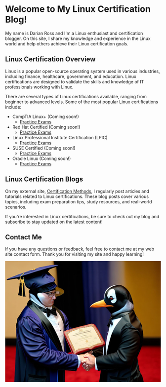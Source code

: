 <link rel="stylesheet" type="text/css" href="style.css">

# Welcome to My Linux Certification Blog!

My name is Darian Ross and I'm a Linux enthusiast and certification blogger. On this site, I share my knowledge and experience in the Linux world and help others achieve their Linux certification goals.

## Linux Certification Overview

Linux is a popular open-source operating system used in various industries, including finance, healthcare, government, and education. Linux certifications are designed to validate the skills and knowledge of IT professionals working with Linux.

There are several types of Linux certifications available, ranging from beginner to advanced levels. Some of the most popular Linux certifications include:

- CompTIA Linux+ (Coming soon!)
  - [Practice Exams](/comptia-exams/exam-listings.md)
- Red Hat Certified (Coming soon!)
  - [Practice Exams](/rh-exams/exam-listing.md)
- Linux Professional Institute Certification (LPIC)
  - [Practice Exams](/lpi-exams/exam-listing.md)
- SUSE Certified (Coming soon!)
  - [Practice Exams](/suse-exams/exam-listings.md)
- Oracle Linux (Coming soon!)
  - [Practice Exams](/oracle-exams/exam-listings.md)

## Linux Certification Blogs

On my external site, [Certification Methods](https://www.certificationmethods.com/), I regularly post articles and tutorials related to Linux certifications. These blog posts cover various topics, including exam preparation tips, study resources, and real-world scenarios.

If you're interested in Linux certifications, be sure to check out my blog and subscribe to stay updated on the latest content!

## Contact Me

If you have any questions or feedback, feel free to contact me at my web site contact form. Thank you for visiting my site and happy learning!

![The Graduation](pen-certificate.jpg)
